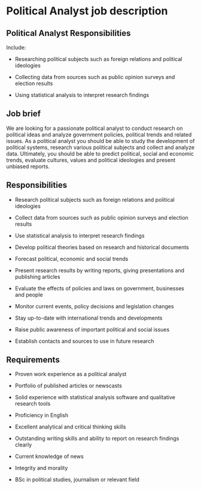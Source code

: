 # Political Analyst job description


## Political Analyst Responsibilities

Include:

* Researching political subjects such as foreign relations and political ideologies

* Collecting data from sources such as public opinion surveys and election results

* Using statistical analysis to interpret research findings


## Job brief

We are looking for a passionate political analyst to conduct research on political ideas and analyze government policies, political trends and related issues.
As a political analyst you should be able to study the development of political systems, research various political subjects and collect and analyze data.
Ultimately, you should be able to predict political, social and economic trends, evaluate cultures, values and political ideologies and present unbiased reports.


## Responsibilities

* Research political subjects such as foreign relations and political ideologies

* Collect data from sources such as public opinion surveys and election results

* Use statistical analysis to interpret research findings

* Develop political theories based on research and historical documents

* Forecast political, economic and social trends

* Present research results by writing reports, giving presentations and publishing articles

* Evaluate the effects of policies and laws on government, businesses and people

* Monitor current events, policy decisions and legislation changes

* Stay up-to-date with international trends and developments

* Raise public awareness of important political and social issues

* Establish contacts and sources to use in future research


## Requirements

* Proven work experience as a political analyst

* Portfolio of published articles or newscasts

* Solid experience with statistical analysis software and qualitative research tools

* Proficiency in English

* Excellent analytical and critical thinking skills

* Outstanding writing skills and ability to report on research findings clearly

* Current knowledge of news

* Integrity and morality

* BSc in political studies, journalism or relevant field
